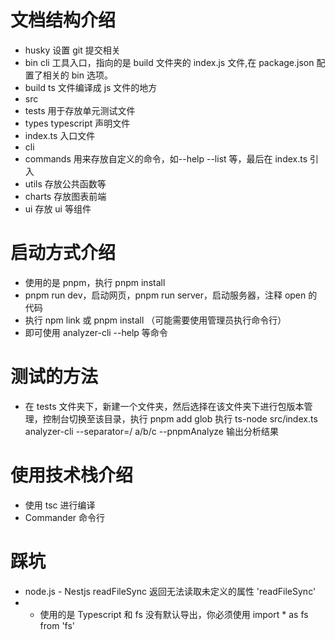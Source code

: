 # 文档结构介绍

- husky 设置 git 提交相关
- bin cli 工具入口，指向的是 build 文件夹的 index.js 文件,在 package.json 配置了相关的 bin 选项。
- build ts 文件编译成 js 文件的地方
- src
- tests 用于存放单元测试文件
- types typescript 声明文件
- index.ts 入口文件
- cli
- commands 用来存放自定义的命令，如--help --list 等，最后在 index.ts 引入
- utils 存放公共函数等
- charts 存放图表前端
- ui 存放 ui 等组件

# 启动方式介绍

- 使用的是 pnpm，执行 pnpm install
- pnpm run dev，启动网页，pnpm run server，启动服务器，注释 open 的代码
- 执行 npm link 或 pnpm install （可能需要使用管理员执行命令行）
- 即可使用 analyzer-cli --help 等命令

# 测试的方法

- 在 tests 文件夹下，新建一个文件夹，然后选择在该文件夹下进行包版本管理，控制台切换至该目录，执行 pnpm add glob
  执行 ts-node src/index.ts analyzer-cli --separator=/ a/b/c --pnpmAnalyze 输出分析结果

# 使用技术栈介绍

- 使用 tsc 进行编译
- Commander 命令行

# 踩坑

- node.js - Nestjs readFileSync 返回无法读取未定义的属性 'readFileSync'
- - 使用的是 Typescript 和 fs 没有默认导出，你必须使用 import \* as fs from 'fs'
